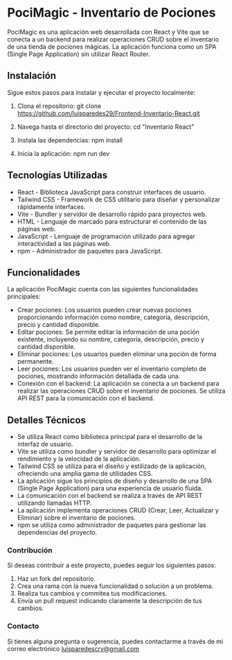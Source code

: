 # PociMagic - Inventario de Pociones
PociMagic es una aplicación web desarrollada con React y Vite que se conecta a un backend para realizar operaciones CRUD sobre el inventario de una tienda de pociones mágicas. La aplicación funciona como un SPA (Single Page Application) sin utilizar React Router.

## Instalación
Sigue estos pasos para instalar y ejecutar el proyecto localmente:

1. Clona el repositorio: git clone https://github.com/luisparedes29/Frontend-Inventario-React.git

2. Navega hasta el directorio del proyecto: cd "Inventario React"

3. Instala las dependencias: npm install

4. Inicia la aplicación: npm run dev

## Tecnologías Utilizadas
- React - Biblioteca JavaScript para construir interfaces de usuario.
- Tailwind CSS - Framework de CSS utilitario para diseñar y personalizar rápidamente interfaces.
- Vite - Bundler y servidor de desarrollo rápido para proyectos web.
- HTML - Lenguaje de marcado para estructurar el contenido de las páginas web.
- JavaScript - Lenguaje de programación utilizado para agregar interactividad a las páginas web.
- npm - Administrador de paquetes para JavaScript.

## Funcionalidades

La aplicación PociMagic cuenta con las siguientes funcionalidades principales:

- Crear pociones: Los usuarios pueden crear nuevas pociones proporcionando información como nombre, categoría, descripción, precio y cantidad disponible.
- Editar pociones: Se permite editar la información de una poción existente, incluyendo su nombre, categoría, descripción, precio y cantidad disponible.
- Eliminar pociones: Los usuarios pueden eliminar una poción de forma permanente.
- Leer pociones: Los usuarios pueden ver el inventario completo de pociones, mostrando información detallada de cada una.
- Conexión con el backend: La aplicación se conecta a un backend para realizar las operaciones CRUD sobre el inventario de pociones. Se utiliza API REST para la comunicación con el backend.

## Detalles Técnicos

- Se utiliza React como biblioteca principal para el desarrollo de la interfaz de usuario.
- Vite se utiliza como bundler y servidor de desarrollo para optimizar el rendimiento y la velocidad de la aplicación.
- Tailwind CSS se utiliza para el diseño y estilizado de la aplicación, ofreciendo una amplia gama de utilidades CSS.
- La aplicación sigue los principios de diseño y desarrollo de una SPA (Single Page Application) para una experiencia de usuario fluida.
- La comunicación con el backend se realiza a través de API REST utilizando llamadas HTTP.
- La aplicación implementa operaciones CRUD (Crear, Leer, Actualizar y Eliminar) sobre el inventario de pociones.
- npm se utiliza como administrador de paquetes para gestionar las dependencias del proyecto.

### Contribución

Si deseas contribuir a este proyecto, puedes seguir los siguientes pasos:

1. Haz un fork del repositorio.
2. Crea una rama con la nueva funcionalidad o solución a un problema.
3. Realiza tus cambios y commitea tus modificaciones.
4. Envía un pull request indicando claramente la descripción de tus cambios.

### Contacto
Si tienes alguna pregunta o sugerencia, puedes contactarme a través de mi correo electrónico luisparedescrv@gmail.com
